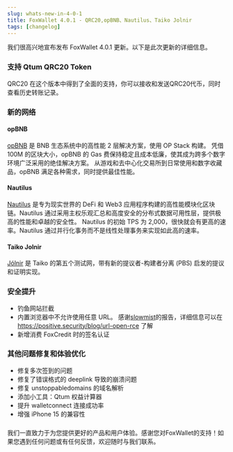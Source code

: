 ```yaml
---
slug: whats-new-in-4-0-1
title: FoxWallet 4.0.1 - QRC20,opBNB、Nautilus、Taiko Jolnir
tags: [changelog]
---
```


我们很高兴地宣布发布 FoxWallet 4.0.1 更新。以下是此次更新的详细信息。
<!--truncate-->

### 支持 Qtum QRC20 Token
QRC20 在这个版本中得到了全面的支持，你可以接收和发送QRC20代币，同时查看历史转账记录。

### 新的网络

#### opBNB
[opBNB](https://opbnb.bnbchain.org) 是 BNB 生态系统中的高性能 2 层解决方案，使用 OP Stack 构建。 凭借 100M 的区块大小，opBNB 的 Gas 费保持稳定且成本低廉，使其成为跨多个数字环境广泛采用的绝佳解决方案。 从游戏和去中心化交易所到日常使用和数字收藏品，opBNB 满足各种需求，同时提供最佳性能。

#### Nautilus
[Nautilus](https://www.nautchain.xyz/) 是专为现实世界的 DeFi 和 Web3 应用程序构建的高性能模块化区块链。Nautilus 通过采用主权乐观汇总和高度安全的分布式数据可用性层，提供极高的性能和卓越的安全性。 Nautilus 的初始 TPS 为 2,000，很快就会有更高的速率。Nautilus 通过并行化事务而不是线性处理事务来实现如此高的速率。

#### Taiko Jolnir
[Jólnir](https://taiko.mirror.xyz/0jc5XA5RVjOUNVdRdGmw9prlsC4deA1XgZJppmXh8rs) 是 Taiko 的第五个测试网，带有新的提议者-构建者分离 (PBS) 启发的提议和证明实现。

### 安全提升
- 钓鱼网站拦截
- 内置浏览器中不允许使用任意 URL。 感谢[slowmist](https://cn.slowmist.com/)的报告，详细信息可以在 https://positive.security/blog/url-open-rce 了解
- 新增消费 FoxCredit 时的签名认证

### 其他问题修复和体验优化
- 修复多次签到的问题
- 修复了错误格式的 deeplink 导致的崩溃问题
- 修复 unstoppabledomains 的域名解析
- 添加小工具：Qtum 权益计算器
- 提升 walletconnect 连接成功率
- 增强 iPhone 15 的兼容性

### 
我们一直致力于为您提供更好的产品和用户体验。感谢您对FoxWallet的支持！如果您遇到任何问题或有任何反馈，欢迎随时与我们联系。